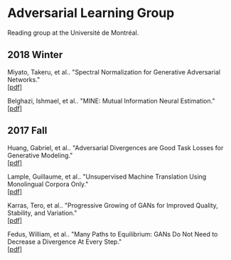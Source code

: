 # Adversarial Learning Group
Reading group at the Université de Montréal.

## 2018 Winter
Miyato, Takeru, et al.. "Spectral Normalization for Generative Adversarial Networks."
</br>[[pdf]](https://openreview.net/pdf?id=B1QRgziT-)

Belghazi, Ishmael, et al.. "MINE: Mutual Information Neural Estimation."
</br>[[pdf]](https://arxiv.org/pdf/1801.04062.pdf)

## 2017 Fall
Huang, Gabriel, et al.. "Adversarial Divergences are Good Task Losses for Generative Modeling."
</br>[[pdf]](https://arxiv.org/pdf/1708.02511.pdf)

Lample, Guillaume, et al.. "Unsupervised Machine Translation Using Monolingual Corpora Only."
</br>[[pdf]](https://arxiv.org/pdf/1711.00043.pdf)

Karras, Tero, et al.. "Progressive Growing of GANs for Improved Quality, Stability, and Variation."
</br>[[pdf]](https://arxiv.org/pdf/1710.10196.pdf)

Fedus, William, et al.. "Many Paths to Equilibrium: GANs Do Not Need to Decrease a Divergence At Every Step."
</br>[[pdf]](https://arxiv.org/pdf/1710.08446.pdf)

